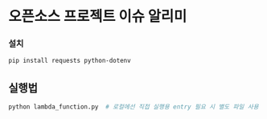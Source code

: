 # 오픈소스 프로젝트 이슈 알리미

### 설치
```bash
pip install requests python-dotenv
```

## 실행법
```bash
python lambda_function.py  # 로컬에선 직접 실행용 entry 필요 시 별도 파일 사용
```